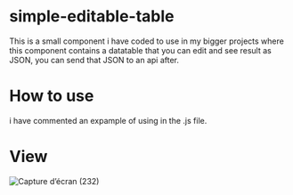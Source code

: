 # simple-editable-table
This is a small component i have coded to use in my bigger projects where this component contains a datatable  that you can edit and see result as JSON, you can send that JSON to an api after.    
# How to use
i have commented an expample of using in the .js file.
# View
![Capture d’écran (232)](https://github.com/GFaroukOmar/simple-editable-table/assets/113314687/82c2ff2f-4c51-4a72-8265-626c24cee2f5)
